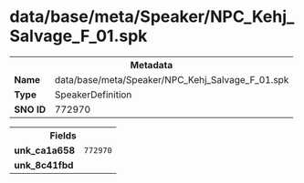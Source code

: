 <h1>data/base/meta/Speaker/NPC_Kehj_Salvage_F_01.spk</h1><table><tr><th colspan="100%">Metadata</th></tr><tr><td><b>Name</b></td><td>data/base/meta/Speaker/NPC_Kehj_Salvage_F_01.spk</td></tr><tr><td><b>Type</b></td><td>SpeakerDefinition</td></tr><tr><td><b>SNO ID</b></td><td>772970</td></tr></table>

<table><tr><th colspan="100%">Fields</th></tr><tr><td><b>unk_ca1a658</b></td><td><code>772970</code></td></tr><tr><td><b>unk_8c41fbd</b></td><td></td></tr></table>

